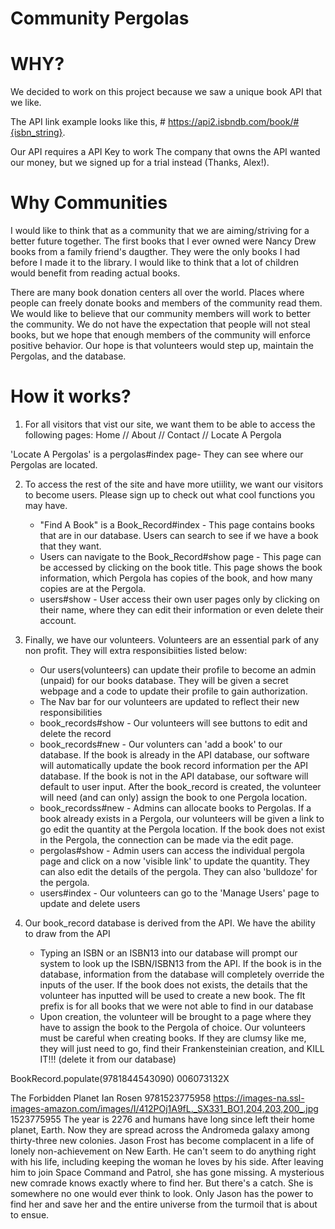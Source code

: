 # Community Pergolas

# WHY?
We decided to work on this project because we saw a unique book API that we like.

The API link example looks like this, # https://api2.isbndb.com/book/#{isbn_string}. 

Our API requires a API Key to work The company that owns the API wanted our money, but we signed up for a trial instead (Thanks, Alex!).

# Why Communities
I would like to think that as a community that we are aiming/striving for a better future together. The first books that I ever owned were Nancy Drew books from a family friend's daugther. They were the only books I had before I made it to the library. I would like to think that a lot of children would benefit from reading actual books. 

There are many book donation centers all over the world. Places where people can freely donate books and members of the community read them. We would like to believe that our community members will work to better the community. We do not have the expectation that people will not steal books, but we hope that enough members of the community will enforce positive behavior. Our hope is that volunteers would step up, maintain the Pergolas, and the database. 

# How it works?
1. For all visitors that vist our site, we want them to be able to access the following pages:
Home // About // Contact // Locate A Pergola

'Locate A Pergolas' is a pergolas#index page- They can see where our Pergolas are located.

2. To access the rest of the site and have more utiility, we want our visitors to become users. Please sign up to check out what cool functions you may have. 

    * "Find A Book" is a Book_Record#index - This page contains books that are in our database. Users can search to see if we have a book that they want. 
    * Users can navigate to the Book_Record#show page - This page can be accessed by clicking on the book title. This page shows the book information, which Pergola has copies of the book, and how many copies are at the Pergola.
    * users#show -  User access their own user pages only by clicking on their name, where they can edit their information or even delete their account. 

3. Finally, we have our volunteers. Volunteers are an essential park of any non profit. They will extra responsibiities listed below:

    * Our users(volunteers) can update their profile to become an admin (unpaid) for our books database. They will be given a secret webpage and a code to update their profile to gain authorization.
    * The Nav bar for our volunteers are updated to reflect their new responsibilities
    * book_records#show - Our volunteers will see buttons to edit and delete the record
    * book_records#new - Our volunters can 'add a book' to our database. If the book is already in the API database, our software will automatically update the book record information per the API database. If the book is not in the API database, our software will default to user input. After the book_record is created, the volunteer will need (and can only) assign the book to one Pergola location. 
    * book_recordss#new - Admins can allocate books to Pergolas. If a book already exists in a Pergola, our volunteers will be given a link to go edit the quantity at the Pergola location. If the book does not exist in the Pergola, the connection can be made via the edit page.
    * pergolas#show - Admin users can access the individual pergola page and click on a now 'visible link' to update the quantity. They can also edit the details of the pergola. They can also 'bulldoze' for the pergola. 
    * users#index - Our volunteers can go to the 'Manage Users' page to update and delete users

4. Our book_record database is derived from the API. We have the ability to draw from the API
    * Typing an ISBN or an ISBN13 into our database will prompt our system to look up the ISBN/ISBN13 from the API. If the book is in the database, information from the database will completely override the inputs of the user. If the book does not exists, the details that the volunteer has inputted will be used to create a new book. The flt prefix is for all books that we were not able to find in our database
    * Upon creation, the volunteer will be brought to a page where they have to assign the book to the Pergola of choice. Our volunteers must be careful when creating books. If they are clumsy like me, they will just need to go, find their Frankensteinian creation, and KILL IT!!! (delete it from our database)



BookRecord.populate(9781844543090)
006073132X

The Forbidden Planet
Ian Rosen
9781523775958
https://images-na.ssl-images-amazon.com/images/I/412POj1A9fL._SX331_BO1,204,203,200_.jpg
1523775955
The year is 2276 and humans have long since left their home planet, Earth. Now they are spread across the Andromeda galaxy among thirty-three new colonies. Jason Frost has become complacent in a life of lonely non-achievement on New Earth. He can't seem to do anything right with his life, including keeping the woman he loves by his side. After leaving him to join Space Command and Patrol, she has gone missing. A mysterious new comrade knows exactly where to find her. But there's a catch. She is somewhere no one would ever think to look. Only Jason has the power to find her and save her and the entire universe from the turmoil that is about to ensue.